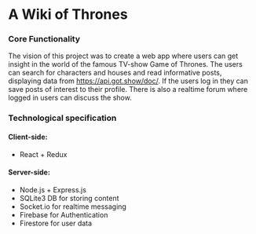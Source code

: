 # A Wiki of Thrones

### Core Functionality
The vision of this project was to create a web app where users can get insight in the world of the famous TV-show Game of Thrones. The users can search for characters and houses and read informative posts, displaying data from https://api.got.show/doc/. If the users log in they can save posts of interest to their profile. There is also a realtime forum where logged in users can discuss the show.

### Technological specification

#### Client-side: 
- React + Redux

#### Server-side:
- Node.js + Express.js
- SQLite3 DB for storing content
- Socket.io for realtime messaging
- Firebase for Authentication
- Firestore for user data 
